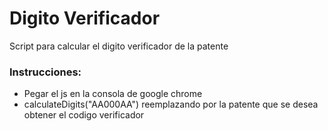 # Digito Verificador
Script para calcular el digito verificador de la patente


### Instrucciones:
- Pegar el js en la consola de google chrome
- calculateDigits("AA000AA") reemplazando por la patente que se desea obtener el codigo verificador
